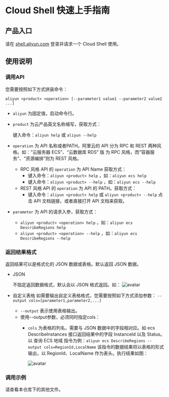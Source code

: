 # Cloud Shell 快速上手指南

## 产品入口

请在 [shell.aliyun.com](https://shell.aliyun.com) 登录并请求一个 Cloud Shell 使用。

## 使用说明

### 调用API

您需要按照如下方式拼装命令：

```
aliyun <product> <operation> [--parameter1 value1 --parameter2 value2 ...]
```

- `aliyun` 为固定值，启动命令行。

- `product` 为云产品英文名称缩写，获取方式：

    键入命令：`aliyun help` 或 `aliyun --help`

- `operation` 为 API 名称或者PATH。阿里云的 API 分为 RPC 和 REST 两种风格。如：“云服务器 ECS”、“云数据库 RDS” 版 为 RPC 风格，而“容器服务”、“资源编排”则为 REST 风格。
    - RPC 风格 API 的 `operation` 为 API Name 获取方式：
	    - 键入命令：`aliyun <product> help` ，如：`aliyun ecs help`
		- 键入命令：`aliyun <product> --help` ，如：`aliyun ecs --help`
	- REST 风格 API 的 `operation` 为 API 的 PATH。获取方式：
	    - 键入命令：`aliyun <product> help` 或 `aliyun <product> --help` 点击 API 文档链接，或者直接打开 API 文档来获取。

- `parameter` 为 API 的请求入参，获取方式：
    - `aliyun <product> <operation> help` ，如：`aliyun ecs DescribeRegions help`
	- `aliyun <product> <operation> --help` ，如：`aliyun ecs DescribeRegions --help`

### 返回结果格式

返回结果可以是格式化的 JSON 数据或表格。默认返回 JSON 数据。

- JSON

    不指定返回数据格式，默认会以 JSON 格式返回。如：
	![avatar](http://docs-aliyun.cn-hangzhou.oss.aliyun-inc.com/assets/pic/74637/cn_zh/1528946649585/20180614112244.png)

- 自定义表格
    如需要输出自定义表格格式，您需要按照如下方式添加参数：
    `--output cols=[parameter1,parameter2,...]`
	- `--output` 表示使用表格输出。
	- 使用--output参数，必须同时指定cols：
	    - `cols` 为表格的列名，需要与 JSON 数据中的字段相对应。如 ecs DescribeInstances 接口返回结果中的字段 InstanceId 以及 Status。
		    以 查询 ECS 地域 指令为例：`aliyun ecs DescribeRegions --output cols=RegionId,LocalName`
	        该指令的数据结果将以表格的形式输出，以 RegionId、LocalName 作为表头。执行结果如图：
			
			![avatar](http://docs-aliyun.cn-hangzhou.oss.aliyun-inc.com/assets/pic/74637/cn_zh/1528957092904/20180614141757.png)
	
### 调用示例

请查看本仓库下的其他文件。
